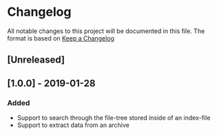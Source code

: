 # Changelog
All notable changes to this project will be documented in this file.
The format is based on [Keep a Changelog](https://keepachangelog.com)

## [Unreleased]

## [1.0.0] - 2019-01-28
### Added
- Support to search through the file-tree stored inside of an index-file
- Support to extract data from an archive